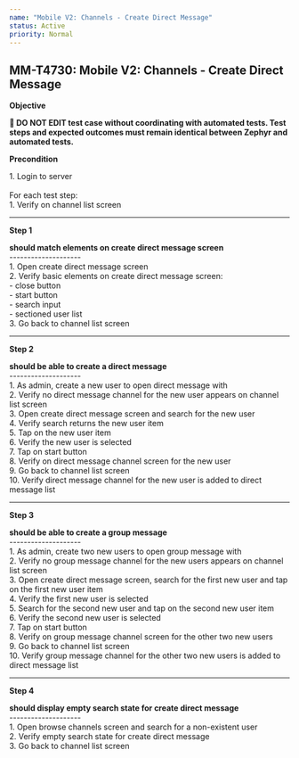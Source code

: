 ```yaml
---
name: "Mobile V2: Channels - Create Direct Message"
status: Active
priority: Normal
---
```


## MM-T4730: Mobile V2: Channels - Create Direct Message

**Objective**

**🛑 DO NOT EDIT test case without coordinating with automated tests. Test steps and expected outcomes must remain identical between Zephyr and automated tests.**

**Precondition**

1\. Login to server\
\
For each test step:\
1\. Verify on channel list screen

---

**Step 1**

**should match elements on create direct message screen**\
\--------------------\
1\. Open create direct message screen\
2\. Verify basic elements on create direct message screen:\
\- close button\
\- start button\
\- search input\
\- sectioned user list\
3\. Go back to channel list screen

---

**Step 2**

**should be able to create a direct message**\
\--------------------\
1\. As admin, create a new user to open direct message with\
2\. Verify no direct message channel for the new user appears on channel list screen\
3\. Open create direct message screen and search for the new user\
4\. Verify search returns the new user item\
5\. Tap on the new user item\
6\. Verify the new user is selected\
7\. Tap on start button\
8\. Verify on direct message channel screen for the new user\
9\. Go back to channel list screen\
10\. Verify direct message channel for the new user is added to direct message list

---

**Step 3**

**should be able to create a group message**\
\--------------------\
1\. As admin, create two new users to open group message with\
2\. Verify no group message channel for the new users appears on channel list screen\
3\. Open create direct message screen, search for the first new user and tap on the first new user item\
4\. Verify the first new user is selected\
5\. Search for the second new user and tap on the second new user item\
6\. Verify the second new user is selected\
7\. Tap on start button\
8\. Verify on group message channel screen for the other two new users\
9\. Go back to channel list screen\
10\. Verify group message channel for the other two new users is added to direct message list

---

**Step 4**

**should display empty search state for create direct message**\
\--------------------\
1\. Open browse channels screen and search for a non-existent user\
2\. Verify empty search state for create direct message\
3\. Go back to channel list screen
